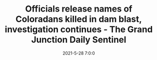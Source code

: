 ---
"title": "Officials release names of Coloradans killed in dam blast, investigation continues - The Grand Junction Daily Sentinel"
"date": "2021-5-28 7:0:0"
"feed_name": "GOOGLENEWSDRILLING"
"feed_website": "https://news.google.com/search?q=drilling%2Bincident&hl=en-US&gl=US&ceid=US:en"
"feed_rss": "https://news.google.com/rss/search?q=drilling%2Bincident&hl=en-US&gl=US&ceid=US:en"
"link": "https://www.gjsentinel.com/news/western_colorado/officials-release-names-of-coloradans-killed-in-dam-blast-investigation-continues/article_9997f2e4-bf04-11eb-a019-53d17ec8043b.html"
"file": "_posts/2021-1-1-d82afc5715158370ae66a3023370df4588cd4e61.md"
"accident": "1"
"drilling": "1"
---